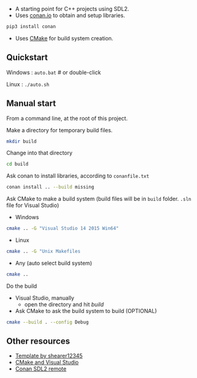 * A starting point for C++ projects using SDL2.
* Uses [conan.io](https://conan.io) to obtain and setup libraries.
```sh
pip3 install conan
```
* Uses [CMake](https://cmake.org) for build system creation.

## Quickstart

Windows : `auto.bat` # or double-click

Linux : `./auto.sh`

## Manual start

From a command line, at the root of this project.

Make a directory for temporary build files.

```sh
mkdir build
```

Change into that directory
```sh
cd build
```
Ask conan to install libraries, according to `conanfile.txt`
```sh
conan install .. --build missing
```

Ask CMake to make a build system (build files will be in `build` folder. `.sln` file for Visual Studio)
  * Windows
```sh
cmake .. -G "Visual Studio 14 2015 Win64"
```
  * Linux
```sh
cmake .. -G "Unix Makefiles
```
  * Any (auto select build system)
```sh
cmake ..
```

Do the build
  - Visual Studio, manually
    - open the directory and hit *build*
  - Ask CMake to ask the build system to build (OPTIONAL)
```sh
cmake --build . --config Debug
```

## Other resources

- [Template by shearer12345](https://github.com/shearer12345/sdl2template)
- [CMake and Visual Studio](https://docs.microsoft.com/en-us/cpp/build/cmake-projects-in-visual-studio)
- [Conan SDL2 remote](<https://github.com/bincrafters/conan-sdl2>)

